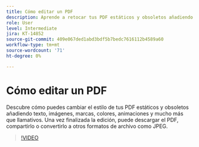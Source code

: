 ```yaml
---
title: Cómo editar un PDF
description: Aprende a retocar tus PDF estáticos y obsoletos añadiendo texto, imágenes, marcas, colores, animaciones y mucho más que llamativos
role: User
level: Intermediate
jira: KT-14852
source-git-commit: 409e067ded1abd3bdf5b7bedc7616112b4589a60
workflow-type: tm+mt
source-wordcount: '71'
ht-degree: 0%

---
```


# Cómo editar un PDF

Descubre cómo puedes cambiar el estilo de tus PDF estáticos y obsoletos añadiendo texto, imágenes, marcas, colores, animaciones y mucho más que llamativos. Una vez finalizada la edición, puede descargar el PDF, compartirlo o convertirlo a otros formatos de archivo como JPEG.

>[!VIDEO](https://video.tv.adobe.com/v/3427024?quality=12&learn=on&hidetitle=true)
